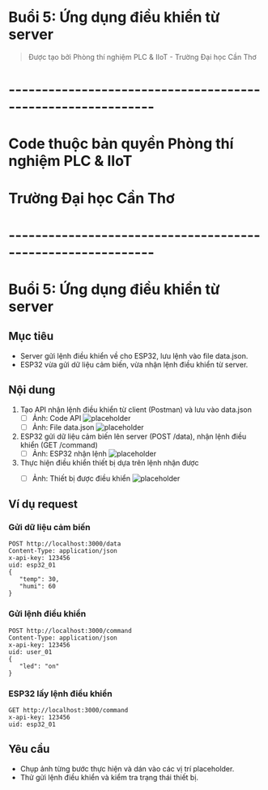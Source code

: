# Buổi 5: Ứng dụng điều khiển từ server

> Được tạo bởi Phòng thí nghiệm PLC & IIoT - Trường Đại học Cần Thơ

# ------------------------------------------------------------
# Code thuộc bản quyền Phòng thí nghiệm PLC & IIoT
# Trường Đại học Cần Thơ
# ------------------------------------------------------------
# Buổi 5: Ứng dụng điều khiển từ server


## Mục tiêu
- Server gửi lệnh điều khiển về cho ESP32, lưu lệnh vào file data.json.
- ESP32 vừa gửi dữ liệu cảm biến, vừa nhận lệnh điều khiển từ server.


## Nội dung
1. Tạo API nhận lệnh điều khiển từ client (Postman) và lưu vào data.json
   - [ ] Ảnh: Code API ![placeholder](images/api-code.png)
   - [ ] Ảnh: File data.json ![placeholder](images/data-json.png)
2. ESP32 gửi dữ liệu cảm biến lên server (POST /data), nhận lệnh điều khiển (GET /command)
   - [ ] Ảnh: ESP32 nhận lệnh ![placeholder](images/esp32-receive.png)
3. Thực hiện điều khiển thiết bị dựa trên lệnh nhận được
   - [ ] Ảnh: Thiết bị được điều khiển ![placeholder](images/device-control.png)


## Ví dụ request
### Gửi dữ liệu cảm biến
```http
POST http://localhost:3000/data
Content-Type: application/json
x-api-key: 123456
uid: esp32_01
{
   "temp": 30,
   "humi": 60
}
```

### Gửi lệnh điều khiển
```http
POST http://localhost:3000/command
Content-Type: application/json
x-api-key: 123456
uid: user_01
{
   "led": "on"
}
```

### ESP32 lấy lệnh điều khiển
```http
GET http://localhost:3000/command
x-api-key: 123456
uid: esp32_01
```


## Yêu cầu
- Chụp ảnh từng bước thực hiện và dán vào các vị trí placeholder.
- Thử gửi lệnh điều khiển và kiểm tra trạng thái thiết bị.
